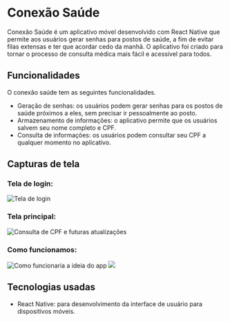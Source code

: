 # Conexão Saúde

Conexão Saúde é um aplicativo móvel desenvolvido com React Native que permite aos usuários gerar senhas para postos de saúde, a fim de evitar filas extensas e ter que acordar cedo da manhã. O aplicativo foi criado para tornar o processo de consulta médica mais fácil e acessível para todos.

## Funcionalidades

O conexão saúde tem as seguintes funcionalidades.

- Geração de senhas: os usuários podem gerar senhas para os postos de saúde próximos a eles, sem precisar ir pessoalmente ao posto.
- Armazenamento de informações: o aplicativo permite que os usuários salvem seu nome completo e CPF.
- Consulta de informações: os usuários podem consultar seu CPF a qualquer momento no aplicativo.

## Capturas de tela

### Tela de login:

![Tela de login](.images/tela-de-login.jpg)

### Tela principal:

![Consulta de CPF e futuras atualizações](.images/tela-principal)

### Como funcionamos:

![Como funcionaria a ideia do app](.images/como-funcionamos-1)
![](.images/como-funcionamos-2)

## Tecnologias usadas

- React Native: para desenvolvimento da interface de usuário para dispositivos móveis.
